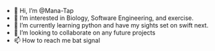 - 👋 Hi, I’m @Mana-Tap
- 👀 I’m interested in Biology, Software Engineering, and exercise.
- 🌱 I’m currently learning python and have my sights set on swift next.
- 💞️ I’m looking to collaborate on any future projects 
- 📫 How to reach me bat signal

<!---
Mana-Tap/Mana-Tap is a ✨ special ✨ repository because its `README.md` (this file) appears on your GitHub profile.
You can click the Preview link to take a look at your changes.
--->
